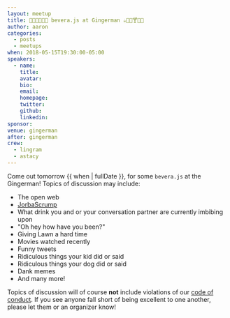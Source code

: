```yaml
---
layout: meetup
title: 🥤🍾🍷🍻🍹🍼 bevera.js at Gingerman ☕️🥛🥃🍸🍺🍶
author: aaron
categories:
  - posts
  - meetups
when: 2018-05-15T19:30:00-05:00
speakers:
  - name:
    title:
    avatar:
    bio:
    email:
    homepage:
    twitter:
    github:
    linkedin:
sponsor:
venue: gingerman
after: gingerman
crew:
  - lingram
  - astacy
---
```


Come out tomorrow {{ when | fullDate }}, for some `bevera.js` at the Gingerman! Topics of discussion may include:

- The open web
- [JorbaScrump](https://twitter.com/davatron5000/status/369187413291065344)
- What drink you and or your conversation partner are currently imbibing upon
- "Oh hey how have you been?"
- Giving Lawn a hard time
- Movies watched recently
- Funny tweets
- Ridiculous things your kid did or said
- Ridiculous things your dog did or said
- Dank memes
- And many more!

Topics of discussion will of course **not** include violations of our [code of conduct](https://austinjavascript.com/austinjs-code-of-conduct/). If you see anyone fall short of being excellent to one another, please let them or an organizer know!
